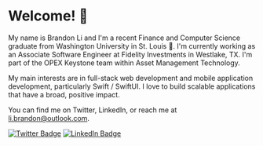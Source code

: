 <h1>Welcome! 👋</h1>
<p>
   My name is Brandon Li and I'm a recent Finance and Computer Science graduate from Washington University in St. Louis 🐻. I'm currently working as an Associate Software Engineer at Fidelity Investments in Westlake, TX. I'm part of the OPEX Keystone team within Asset Management Technology.
   
   My main interests are in full-stack web development and mobile application development, particularly Swift / SwiftUI. I love to build scalable applications that have a broad, positive impact.
   
   You can find me on Twitter, LinkedIn, or reach me at li.brandon@outlook.com.
   
   <!--Check out my portfolio if you want to know more.-->
</p>

<!--[![Visits Badge](https://badges.pufler.dev/visits/braydoncoyer/braydoncoyer)](https:braydoncoyer.dev)-->
[![Twitter Badge](https://img.shields.io/badge/Twitter-Profile-informational?style=flat&logo=twitter&logoColor=white&color=1CA2F1)](https://twitter.com/librandon0706)
[![LinkedIn Badge](https://img.shields.io/badge/LinkedIn-Profile-informational?style=flat&logo=linkedin&logoColor=white&color=0D76A8)](https://www.linkedin.com/in/brandonlongli/)
<!--[![CodePen Badge](https://img.shields.io/badge/CodePen-Profile-informational?style=flat&logo=codepen&logoColor=white&color=black)](https://codepen.io/braydoncoyer)-->
